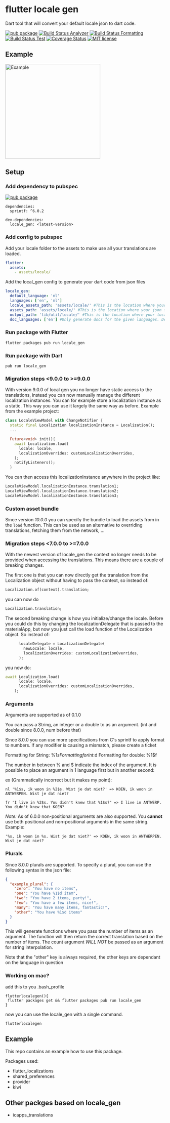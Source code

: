 # flutter locale gen

Dart tool that will convert your default locale json to dart code.

[![pub package](https://img.shields.io/pub/v/locale_gen.svg)](https://pub.dartlang.org/packages/locale_gen)
[![Build Status Analyzer](https://github.com/vanlooverenkoen/locale_gen/actions/workflows/analyzer.yml/badge.svg)](https://github.com/vanlooverenkoen/locale_gen/actions/workflows/analyzer.yml)
[![Build Status Formatting](https://github.com/vanlooverenkoen/locale_gen/actions/workflows/formatting.yml/badge.svg)](https://github.com/vanlooverenkoen/locale_gen/actions/workflows/formatting.yml)
[![Build Status Test](https://github.com/vanlooverenkoen/locale_gen/actions/workflows/tests.yml/badge.svg)](https://github.com/vanlooverenkoen/locale_gen/actions/workflows/tests.yml)
[![Coverage Status](https://coveralls.io/repos/github/vanlooverenkoen/locale_gen/badge.svg)](https://coveralls.io/github/vanlooverenkoen/locale_gen)
[![MIT license](https://img.shields.io/badge/License-MIT-blue.svg)](https://lbesson.mit-license.org/)

## Example

<img src="https://github.com/vanlooverenkoen/locale_gen/blob/master/assets/example.gif?raw=true" alt="Example" width="300"/>

## Setup

### Add dependency to pubspec

[![pub package](https://img.shields.io/pub/v/locale_gen.svg)](https://pub.dartlang.org/packages/locale_gen)
```
dependencies:
  sprintf: ^6.0.2
  
dev-dependencies:
  locale_gen: <latest-version>
```

### Add config to pubspec

Add your locale folder to the assets to make use all your translations are loaded.
```yaml
flutter:
  assets:
    - assets/locale/
```

Add the local_gen config to generate your dart code from json files
```yaml
locale_gen:
  default_language: 'nl'
  languages: ['en', 'nl']
  locale_assets_path: 'assets/locale/' #This is the location where your json files should be saved.
  assets_path: 'assets/locale/' #This is the location where your json files are located in your flutter app.
  output_path: 'lib/util/locale/' #This is the location where your localization files will be created in your flutter app.
  doc_languages: ['en'] #Only generate docs for the given languages. Defaults to all languages. An empty list will skip doc generation
```

### Run package with Flutter

```shell
flutter packages pub run locale_gen
```

### Run package with Dart

```shell
pub run locale_gen
```

### Migration steps <9.0.0 to >=9.0.0
With version 9.0.0 of local gen you no longer have static access to the translations, instead you can now manually manage the different localization instances. You can for example store a localization instance as a static. This way you can use it largely the same way as before. Example from the example project:

```dart
class LocaleViewModel with ChangeNotifier {
  static final Localization localizationInstance = Localization();
  ...

  Future<void> init(){
    await Localization.load(
      locale: locale,
      localizationOverrides: customLocalizationOverrides,
    );
    notifyListeners();
  }
```

You can then access this localizationInstance anywhere in the project like:
```dart
LocaleViewModel.localizationInstance.translation1;
LocaleViewModel.localizationInstance.translation2;
LocaleViewModel.localizationInstance.translation3;
```

### Custom asset bundle
Since version *10.0.0* you can specify the bundle to load the assets from in the `load` function.
This can be used as an alternative to overriding translations, fetching them from the network, ...

### Migration steps <7.0.0 to >=7.0.0
With the newest version of locale_gen the context no longer needs to be provided when accessing the translations. This means there are a couple of breaking changes.

The first one is that you can now directly get the translation from the Localization object without having to pass the context, so instead of:

```dart
Localization.of(context).translation;
```

you can now do

```dart
Localization.translation;
```

The second breaking change is how you initialize/change the locale. Before you could do this by changing the localizationDelegate that is passed to the materialApp, but now you just call the load function of the Localization object. So instead of:

```dart
      localeDelegate = LocalizationDelegate(
        newLocale: locale,
        localizationOverrides: customLocalizationOverrides,
      );
```
you now do:

```dart
await Localization.load(
      locale: locale,
      localizationOverrides: customLocalizationOverrides,
    );
```

### Arguments

Arguments are supported as of 0.1.0

You can pass a String, an integer or a double to as an argument. (int and double since 8.0.0, num before that)

Since 8.0.0 you can use more specifications from C's sprintf to apply format to numbers. If any modifier is causing a mismatch, please create a ticket

Formatting for String: %1$s
Formatting for int: %1$d
Formatting for double: %1$f

The number in between % and $ indicate the index of the argument. It is possible to place an argument in 1 language first but in another second:

ex (Grammatically incorrect but it makes my point):

```
nl '%1$s, ik woon in %2$s. Wist je dat niet?' => KOEN, ik woon in ANTWERPEN. Wist je dat niet?

fr 'I live in %2$s. You didn't knew that %1$s?" => I live in ANTWERP. You didn't knew that KOEN?
```

*Note:* As of 6.0.0 non-positional arguments are also supported. You **cannot** use both positional and non-positional arguments in the same string.
Example:
```
'%s, ik woon in %s. Wist je dat niet?' => KOEN, ik woon in ANTWERPEN. Wist je dat niet?
```

### Plurals

Since 8.0.0 plurals are supported. To specify a plural, you can use the following syntax in the json file:

```json
{
  "example_plural": {
    "zero": "You have no items",
    "one": "You have %1$d item",
    "two": "You have 2 items, party!",
    "few": "You have a few items, nice!",
    "many": "You have many items, fantastic!",
    "other": "You have %1$d items"
  }
}
```
This will generate functions where you pass the number of items as an argument. The function will then return the correct translation based on the number of items.
The count argument *WILL NOT* be passed as an argument for string interpolation.

Note that the "other" key is always required, the other keys are dependant on the language in question

### Working on mac?

add this to you .bash_profile

```shell
flutterlocalegen(){
 flutter packages get && flutter packages pub run locale_gen
}
```

now you can use the locale_gen with a single command.

```shell
flutterlocalegen
```

## Example
This repo contains an example how to use this package.

Packages used:
 - flutter_localizations
 - shared_preferences
 - provider
 - kiwi

## Other packges based on locale_gen
 - icapps_translations